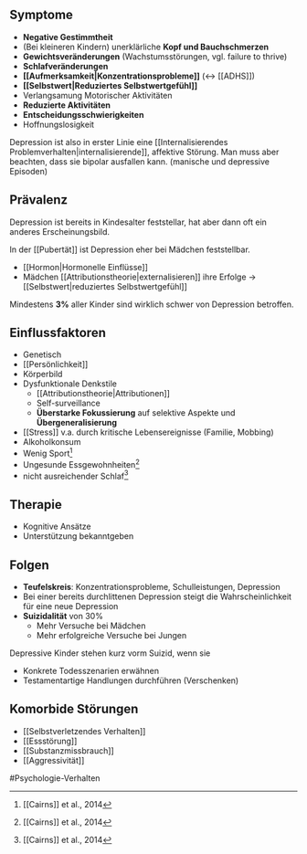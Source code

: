 ## Symptome
- **Negative Gestimmtheit**
- (Bei kleineren Kindern) unerklärliche **Kopf und Bauchschmerzen**
- **Gewichtsveränderungen** (Wachstumsstörungen, vgl. failure to thrive)
- **Schlafveränderungen**
- **[[Aufmerksamkeit|Konzentrationsprobleme]]** (<-> [[ADHS]])
- **[[Selbstwert|Reduziertes Selbstwertgefühl]]**
- Verlangsamung Motorischer Aktivitäten
- **Reduzierte Aktivitäten**
- **Entscheidungsschwierigkeiten**
- Hoffnungslosigkeit

Depression ist also in erster Linie eine [[Internalisierendes Problemverhalten|internalisierende]], affektive Störung. Man muss aber beachten, dass sie bipolar ausfallen kann. (manische und depressive Episoden) 

## Prävalenz
Depression ist bereits in Kindesalter feststellar, hat aber dann oft ein anderes Erscheinungsbild.

In der [[Pubertät]] ist Depression eher bei Mädchen feststellbar.
- [[Hormon|Hormonelle Einflüsse]]
- Mädchen [[Attributionstheorie|externalisieren]] ihre Erfolge -> [[Selbstwert|reduziertes Selbstwertgefühl]]

Mindestens **3%** aller Kinder sind wirklich schwer von Depression betroffen.

## Einflussfaktoren
- Genetisch
- [[Persönlichkeit]]
- Körperbild
- Dysfunktionale Denkstile
	- [[Attributionstheorie|Attributionen]]
	- Self-surveillance
	- **Überstarke Fokussierung** auf selektive Aspekte und **Übergeneralisierung**
- [[Stress]] v.a. durch kritische Lebensereignisse (Familie, Mobbing)
- Alkoholkonsum
- Wenig Sport[^1]
- Ungesunde Essgewohnheiten[^1]
- nicht ausreichender Schlaf[^1]

## Therapie
- Kognitive Ansätze
- Unterstützung bekanntgeben

## Folgen
- **Teufelskreis**: Konzentrationsprobleme, Schulleistungen, Depression
- Bei einer bereits durchlittenen Depression steigt die Wahrscheinlichkeit für eine neue Depression
- **Suizidalität** von 30%
	- Mehr Versuche bei Mädchen
	- Mehr erfolgreiche Versuche bei Jungen

Depressive Kinder stehen kurz vorm Suizid, wenn sie
- Konkrete Todesszenarien erwähnen
- Testamentartige Handlungen durchführen (Verschenken)

## Komorbide Störungen
- [[Selbstverletzendes Verhalten]]
- [[Essstörung]]
- [[Substanzmissbrauch]]
- [[Aggressivität]]

#Psychologie-Verhalten 

[^1]: [[Cairns]] et al., 2014